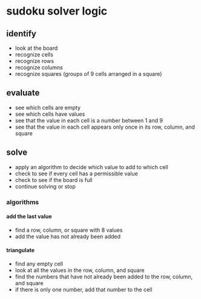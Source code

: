 # sudoku solver logic

## identify
* look at the board
* recognize cells
* recognize rows
* recognize columns
* recognize squares (groups of 9 cells arranged in a square)

## evaluate
* see which cells are empty
* see which cells have values
* see that the value in each cell is a number between 1 and 9
* see that the value in each cell appears only once in its row, column, and square

## solve
* apply an algorithm to decide which value to add to which cell
* check to see if every cell has a permissible value
* check to see if the board is full
* continue solving or stop

### algorithms
#### add the last value
* find a row, column, or square with 8 values
* add the value has not already been added
#### triangulate
* find any empty cell
* look at all the values in the row, column, and square
* find the numbers that have not already been added to the row, column, and square
* if there is only one number, add that number to the cell


